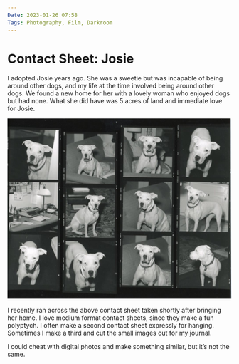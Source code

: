 ```yaml
---
Date: 2023-01-26 07:58
Tags: Photography, Film, Darkroom
---
```


# Contact Sheet: Josie

I adopted Josie years ago. She was a sweetie but was incapable of being around other dogs, and my life at the time involved being around other dogs. We found a new home for her with a lovely woman who enjoyed dogs but had none. What she did have was 5 acres of land and immediate love for Josie.

![Josie contact sheet. Tri-x, shot with the Hasselblad](_contact-sheet.jpg)

I recently ran across the above contact sheet taken shortly after bringing her home. I love medium format contact sheets, since they make a fun polyptych. I often make a second contact sheet expressly for hanging. Sometimes I make a third and cut the small images out for my journal.

I could cheat with digital photos and make something similar, but it’s not the same.
